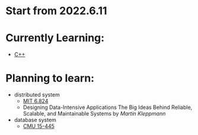# Start from 2022.6.11

# Currently Learning:
- [C++](./cpp/README.md)

# Planning to learn:
- distributed system
    - [MIT 6.824](https://pdos.csail.mit.edu/6.824/schedule.html)
    - Designing Data-Intensive Applications The Big Ideas Behind Reliable, Scalable, and Maintainable Systems by _Martin Kleppmann_
- database system
    - [CMU 15-445](https://15445.courses.cs.cmu.edu/spring2023/)
